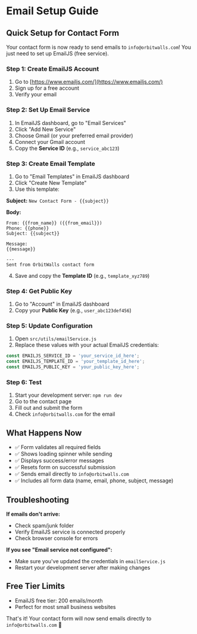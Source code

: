# Email Setup Guide

## Quick Setup for Contact Form

Your contact form is now ready to send emails to `info@orbitwalls.com`! You just need to set up EmailJS (free service).

### Step 1: Create EmailJS Account
1. Go to [https://www.emailjs.com/](https://www.emailjs.com/)
2. Sign up for a free account
3. Verify your email

### Step 2: Set Up Email Service
1. In EmailJS dashboard, go to "Email Services"
2. Click "Add New Service"
3. Choose Gmail (or your preferred email provider)
4. Connect your Gmail account
5. Copy the **Service ID** (e.g., `service_abc123`)

### Step 3: Create Email Template
1. Go to "Email Templates" in EmailJS dashboard
2. Click "Create New Template"
3. Use this template:

**Subject:** `New Contact Form - {{subject}}`

**Body:**
```
From: {{from_name}} ({{from_email}})
Phone: {{phone}}
Subject: {{subject}}

Message:
{{message}}

---
Sent from OrbitWalls contact form
```

4. Save and copy the **Template ID** (e.g., `template_xyz789`)

### Step 4: Get Public Key
1. Go to "Account" in EmailJS dashboard
2. Copy your **Public Key** (e.g., `user_abc123def456`)

### Step 5: Update Configuration
1. Open `src/utils/emailService.js`
2. Replace these values with your actual EmailJS credentials:

```javascript
const EMAILJS_SERVICE_ID = 'your_service_id_here';
const EMAILJS_TEMPLATE_ID = 'your_template_id_here';
const EMAILJS_PUBLIC_KEY = 'your_public_key_here';
```

### Step 6: Test
1. Start your development server: `npm run dev`
2. Go to the contact page
3. Fill out and submit the form
4. Check `info@orbitwalls.com` for the email

## What Happens Now

- ✅ Form validates all required fields
- ✅ Shows loading spinner while sending
- ✅ Displays success/error messages
- ✅ Resets form on successful submission
- ✅ Sends email directly to `info@orbitwalls.com`
- ✅ Includes all form data (name, email, phone, subject, message)

## Troubleshooting

**If emails don't arrive:**
- Check spam/junk folder
- Verify EmailJS service is connected properly
- Check browser console for errors

**If you see "Email service not configured":**
- Make sure you've updated the credentials in `emailService.js`
- Restart your development server after making changes

## Free Tier Limits
- EmailJS free tier: 200 emails/month
- Perfect for most small business websites

That's it! Your contact form will now send emails directly to `info@orbitwalls.com` 🚀
